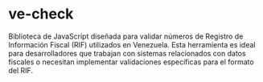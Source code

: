 # ve-check
Biblioteca de JavaScript diseñada para validar números de Registro de Información Fiscal (RIF) utilizados en Venezuela. Esta herramienta es ideal para desarrolladores que trabajan con sistemas relacionados con datos fiscales o necesitan implementar validaciones específicas para el formato del RIF. 
